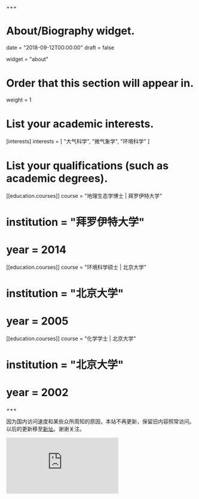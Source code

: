 +++
# About/Biography widget.

date = "2018-09-12T00:00:00"
draft = false

widget = "about"

# Order that this section will appear in.
weight = 1

# List your academic interests.
[interests]
  interests = [
    "大气科学",
    "微气象学",
    "环境科学"
  ]

# List your qualifications (such as academic degrees).
[[education.courses]]
  course = "地理生态学博士 | 拜罗伊特大学"
#  institution = "拜罗伊特大学"
#  year = 2014

[[education.courses]]
  course = "环境科学硕士 | 北京大学"
#  institution = "北京大学"
#  year = 2005

[[education.courses]]
  course = "化学学士 | 北京大学"
#  institution = "北京大学"
#  year = 2002
 
+++

因为国内访问速度和某些众所周知的原因，本站不再更新，保留旧内容照常访问。以后的更新移至[新址](https://connect.xjtlu.edu.cn/user/pengzhao)。谢谢关注。

[![](https://connect.xjtlu.edu.cn/artefact/file/download.php?file=269028&view=16290&embedded=1&text=248525)](https://connect.xjtlu.edu.cn/user/pengzhao)